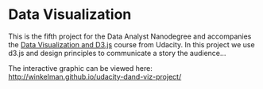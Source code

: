 
# Data Visualization

This is the fifth project for the Data Analyst Nanodegree and accompanies the [Data Visualization and D3.js](https://www.udacity.com/course/data-visualization-and-d3js--ud507) course from Udacity.  In this project we use d3.js and design principles to communicate a story the audience...

The interactive graphic can be viewed here:
http://winkelman.github.io/udacity-dand-viz-project/